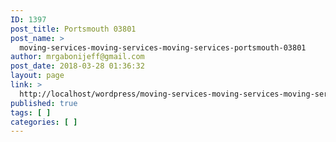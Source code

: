 ```yaml
---
ID: 1397
post_title: Portsmouth 03801
post_name: >
  moving-services-moving-services-moving-services-portsmouth-03801
author: mrgabonijeff@gmail.com
post_date: 2018-03-28 01:36:32
layout: page
link: >
  http://localhost/wordpress/moving-services-moving-services-moving-services-portsmouth-03801/
published: true
tags: [ ]
categories: [ ]
---
```

